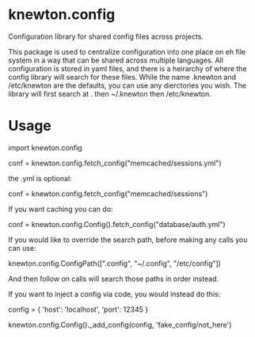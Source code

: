 knewton.config
========

Configuration library for shared config files across projects.

This package is used to centralize configuration into one place on eh file system in a way that can be shared across multiple languages.  All configuration is stored in yaml files, and there is a heirarchy of where the config library will search for these files.  While the name .knewton and /etc/knewton are the defaults, you can use any dierctories you wish.  The library will first search at . then ~/.knewton then /etc/knewton.

Usage
========

import knewton.config

conf = knewton.config.fetch_config("memcached/sessions.yml")

the .yml is optional: 

conf = knewton.config.fetch_config("memcached/sessions")

If you want caching you can do:

conf = knewton.config.Config().fetch_config("database/auth.yml")

If you would like to override the search path, before making any calls you can use:

knewton.config.ConfigPath([".config", "~/.config", "/etc/config"])

And then follow on calls will search those paths in order instead.

If you want to inject a config via code, you would instead do this:

config = {
	'host': 'localhost',
	'port': 12345
}

knewton.config.Config()._add_config(config, 'fake_config/not_here')

